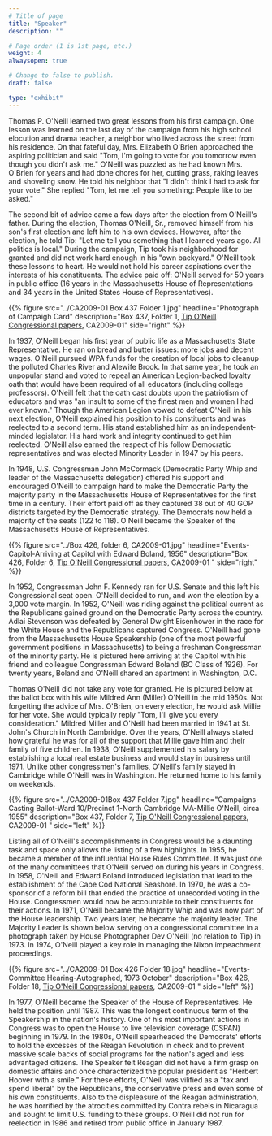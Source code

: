 ```yaml
---
# Title of page
title: "Speaker"
description: ""

# Page order (1 is 1st page, etc.)
weight: 4
alwaysopen: true

# Change to false to publish.
draft: false

type: "exhibit"
---
```


Thomas P. O'Neill learned two great lessons from his first campaign. One lesson was learned on the last day of the campaign from his high school elocution and drama teacher, a neighbor who lived across the street from his residence. On that fateful day, Mrs. Elizabeth O'Brien approached the aspiring politician and said "Tom, I'm going to vote for you tomorrow even though you didn't ask me." O'Neill was puzzled as he had known Mrs. O'Brien for years and had done chores for her, cutting grass, raking leaves and shoveling snow. He told his neighbor that "I didn't think I had to ask for your vote." She replied "Tom, let me tell you something: People like to be asked." 

The second bit of advice came a few days after the election from O'Neill's father. During the election, Thomas O'Neill, Sr., removed himself from his son's first election and left him to his own devices. However, after the election, he told Tip: "Let me tell you something that I learned years ago. All politics is local." During the campaign, Tip took his neighborhood for granted and did not work hard enough in his "own backyard." O'Neill took these lessons to heart. He would not hold his career aspirations over the interests of his constituents. The advice paid off: O'Neill served for 50 years in public office (16 years in the Massachusetts House of Representations and 34 years in the United States House of Representatives).

{{% figure src="../CA2009-01 Box 437 Folder 1.jpg"
           headline="Photograph of Campaigh Card"
           description="Box 437, Folder 1, [Tip O'Neill Congressional papers](https://bc-primo.hosted.exlibrisgroup.com/permalink/f/l6ucgu/ALMA-BC21339013100001021), CA2009-01"
           side="right" %}}

In 1937, O'Neill began his first year of public life as a Massachusetts State Representative. He ran on bread and butter issues: more jobs and decent wages. O'Neill pursued WPA funds for the creation of local jobs to cleanup the polluted Charles River and Alewife Brook. In that same year, he took an unpopular stand and voted to repeal an American Legion-backed loyalty oath that would have been required of all educators (including college professors). O'Neill felt that the oath cast doubts upon the patriotism of educators and was "an insult to some of the finest men and women I had ever known." Though the American Legion vowed to defeat O'Neill in his next election, O'Neill explained his position to his constituents and was reelected to a second term. His stand established him as an independent-minded legislator. His hard work and integrity continued to get him reelected. O'Neill also earned the respect of his follow Democratic representatives and was elected Minority Leader in 1947 by his peers.

In 1948, U.S. Congressman John McCormack (Democratic Party Whip and leader of the Massachusetts delegation) offered his support and encouraged O'Neill to campaign hard to make the Democratic Party the majority party in the Massachusetts House of Representatives for the first time in a century. Their effort paid off as they captured 38 out of 40 GOP districts targeted by the Democratic strategy. The Democrats now held a majority of the seats (122 to 118). O'Neill became the Speaker of the Massachusetts House of Representatives.

{{% figure src="../Box 426, folder 6, CA2009-01.jpg"
           headline="Events-Capitol-Arriving at Capitol with Edward Boland, 1956"
           description="Box 426, Folder 6, [Tip O'Neill Congressional papers](https://bc-primo.hosted.exlibrisgroup.com/permalink/f/l6ucgu/ALMA-BC21339013100001021), CA2009-01 "
           side="right" %}}

In 1952, Congressman John F. Kennedy ran for U.S. Senate and this left his Congressional seat open. O'Neill decided to run, and won the election by a 3,000 vote margin. In 1952, O'Neill was riding against the political current as the Republicans gained ground on the Democratic Party across the country. Adlai Stevenson was defeated by General Dwight Eisenhower in the race for the White House and the Republicans captured Congress. O'Neill had gone from the Massachusetts House Speakership (one of the most powerful government positions in Massachusetts) to being a freshman Congressman of the minority party. He is pictured here arriving at the Capitol with his friend and colleague Congressman Edward Boland (BC Class of 1926). For twenty years, Boland and O'Neill shared an apartment in Washington, D.C.

Thomas O'Neill did not take any vote for granted. He is pictured below at the ballot box with his wife Mildred Ann (Miller) O'Neill in the mid 1950s. Not forgetting the advice of Mrs. O'Brien, on every election, he would ask Millie for her vote. She would typically reply "Tom, I'll give you every consideration." Mildred Miller and O'Neill had been married in 1941 at St. John's Church in North Cambridge. Over the years, O'Neill always stated how grateful he was for all of the support that Millie gave him and their family of five children. In 1938, O'Neill supplemented his salary by establishing a local real estate business and would stay in business until 1971. Unlike other congressmen's families, O'Neill's family stayed in Cambridge while O'Neill was in Washington. He returned home to his family on weekends.

{{% figure src="../CA2009-01Box 437 Folder 7.jpg"
           headline="Campaigns-Casting Ballot-Ward 10/Precinct 1-North Cambridge MA-Millie O'Neill, circa 1955"
           description="Box 437, Folder 7, [Tip O'Neill Congressional papers](https://bc-primo.hosted.exlibrisgroup.com/permalink/f/l6ucgu/ALMA-BC21339013100001021), CA2009-01  " side="left" %}}

Listing all of O'Neill's accomplishments in Congress would be a daunting task and space only allows the listing of a few highlights. In 1955, he became a member of the influential House Rules Committee. It was just one of the many committees that O'Neill served on during his years in Congress. In 1958, O'Neill and Edward Boland introduced legislation that lead to the establishment of the Cape Cod National Seashore. In 1970, he was a co-sponsor of a reform bill that ended the practice of unrecorded voting in the House. Congressmen would now be accountable to their constituents for their actions. In 1971, O'Neill became the Majority Whip and was now part of the House leadership. Two years later, he became the majority leader. The Majority Leader is shown below serving on a congressional committee in a photograph taken by House Photographer Dev O'Neill (no relation to Tip) in 1973. In 1974, O'Neill played a key role in managing the Nixon impeachment proceedings.

{{% figure src="../CA2009-01 Box 426 Folder 18.jpg"
           headline="Events-Committee Hearing-Autographed, 1973 October"
           description="Box 426, Folder 18, [Tip O'Neill Congressional papers](https://bc-primo.hosted.exlibrisgroup.com/permalink/f/l6ucgu/ALMA-BC21339013100001021), CA2009-01  " side="left" %}}

In 1977, O'Neill became the Speaker of the House of Representatives. He held the position until 1987. This was the longest continuous term of the Speakership in the nation's history.  One of his most important actions in Congress was to open the House to live television coverage (CSPAN) beginning in 1979. In the 1980s, O'Neill spearheaded the Democrats' efforts to hold the excesses of the Reagan Revolution in check and to prevent massive scale backs of social programs for the nation's aged and less advantaged citizens. The Speaker felt Reagan did not have a firm grasp on domestic affairs and once characterized the popular president as "Herbert Hoover with a smile." For these efforts, O'Neill was vilified as a "tax and spend liberal" by the Republicans, the conservative press and even some of his own constituents. Also to the displeasure of the Reagan administration, he was horrified by the atrocities committed by Contra rebels in Nicaragua and sought to limit U.S. funding to these groups. O'Neill did not run for reelection in 1986 and retired from public office in January 1987.
